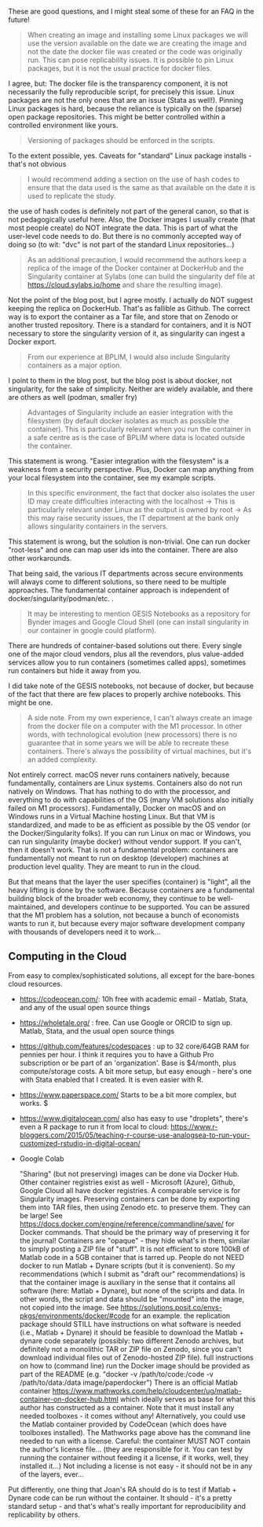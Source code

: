 These are good questions, and I might steal some of these for an FAQ in the future!

>   When creating an image and installing some Linux packages we will use the version available on the date we are creating the image and not the date the docker file was created or the code was originally run. This can pose replicability issues. It is possible to pin Linux packages, but it is not the usual practice for docker files.

I agree, but: The docker file is the transparency component, it is not necessarily the fully reproducible script, for precisely this issue. Linux packages are not the only ones that are an issue (Stata as well!). Pinning Linux packages is hard, because the reliance is typically on the (sparse) open package repositories. This might be better controlled within a controlled environment like yours.

> Versioning of packages should be enforced in the scripts.

To the extent possible, yes. Caveats for "standard" Linux package installs - that's not obvious

> I would recommend adding a section on the use of hash codes to ensure that the data used is the same as that available on the date it is used to replicate the study.

the use of hash codes is definitely not part of the general canon, so that is not pedagogically useful here. Also, the Docker images I usually create (that most people create) do NOT integrate the data. This is part of what the user-level code needs to do. But there is no commonly accepted way of doing so (to wit: "dvc" is not part of the standard Linux repositories...)

> As an additional precaution, I would recommend the authors keep a replica of the image of the Docker container at DockerHub and the Singularity container at Sylabs (one can build the singularity def file at https://cloud.sylabs.io/home and share the resulting image).

Not the point of the blog post, but I agree mostly. I actually do NOT suggest keeping the replica on DockerHub. That's as fallible as Github. The correct way is to export the container as a Tar file, and store that on Zenodo or another trusted repository. There is a standard for containers, and it is NOT necessary to store the singularity version of it, as singularity can ingest a Docker export.

> From our experience at BPLIM, I would also include Singularity containers as a major option.

I point to them in the blog post, but the blog post is about docker, not singularity, for the sake of simplicity. Neither are widely available, and there are others as well (podman, smaller fry)

> Advantages of Singularity include an easier integration with the filesystem (by default docker isolates as much as possible the container). This is particularly relevant when you run the container in a safe centre as is the case of BPLIM where data is located outside the container.

This statement is wrong. "Easier integration with the filesystem" is a weakness from a security perspective. Plus, Docker can map anything from your local filesystem into the container, see my example scripts.

> In this specific environment, the fact that docker also isolates the user ID may create difficulties interacting with the localhost -> This is particularly relevant under Linux as the output is owned by root -> As this may raise security issues, the IT department at the bank only allows singularity containers in the servers.

This statement is wrong, but the solution is non-trivial. One can run docker "root-less" and one can map user ids into the container. There are also other workarounds.

That being said, the various IT departments across secure environments will always come to different solutions, so there need to be multiple approaches. The fundamental container approach is independent of docker/singularity/podman/etc. .

> It may be interesting to mention GESIS Notebooks as a repository for Bynder images and Google Cloud Shell (one can install singularity in our container in google could platform).

There are hundreds of container-based solutions out there. Every single one of the major cloud vendors, plus all the revendors, plus value-added services allow you to run containers (sometimes called apps), sometimes run containers but hide it away from you.

I did take note of the GESIS notebooks, not because of docker, but because of the fact that there are few places to properly archive notebooks. This might be one.

> A side note. From my own experience, I can't always create an image from the docker file on a computer with the M1 processor. In other words, with technological evolution (new processors) there is no guarantee that in some years we will be able to recreate these containers. There's always the possibility of virtual machines, but it's an added complexity.

Not entirely correct. macOS never runs containers natively, because fundamentally, containers are Linux systems. Containers also do not run natively on Windows. That has nothing to do with the processor, and everything to do with capabilities of the OS (many VM solutions also initially failed on M1 processors). Fundamentally, Docker on macOS and on Windows runs in a Virtual Machine hosting Linux. But that VM is standardized, and made to be as efficient as possible by the OS vendor (or the Docker/Singularity folks). If you can run Linux on mac or Windows, you can run singularity (maybe docker) without vendor support. If you can't, then it doesn't work. That is not a fundamental problem: containers are fundamentally not meant to run on desktop (developer) machines at production level quality. They are meant to run in the cloud.

But that means that the layer the user specifies (container) is "light", all the heavy lifting is done by the software. Because containers are a fundamental building block of the broader web economy, they continue to be well-maintained, and developers continue to be supported. You can be assured that the M1 problem has a solution, not because a bunch of economists wants to run it, but because every major software development company with thousands of developers need it to work...

## Computing in the Cloud

From easy to complex/sophisticated solutions, all except for the bare-bones cloud resources.

- https://codeocean.com/: 10h free with academic email - Matlab, Stata, and any of the usual open source things
- https://wholetale.org/ : free. Can use Google or ORCID to sign up. Matlab, Stata, and the usual open source things
- https://github.com/features/codespaces  : up to 32 core/64GB RAM for pennies per hour. I think it requires you to have a Github Pro subscription or be part of an 'organization'. Base is $4/month, plus compute/storage costs. A bit more setup, but easy enough - here's one with Stata enabled that I created. It is even easier with R.
- https://www.paperspace.com/ Starts to be a bit more complex, but works. $
- https://www.digitalocean.com/ also has easy to use "droplets", there's even a R package to run it from local to cloud: https://www.r-bloggers.com/2015/05/teaching-r-course-use-analogsea-to-run-your-customized-rstudio-in-digital-ocean/
- Google Colab



    "Sharing" (but not preserving) images can be done via Docker Hub. Other container registries exist as well - Microsoft (Azure), Github, Google Cloud all have docker registries. A comparable service is for Singularity images.
    Preserving containers can be done by exporting them into TAR files, then using Zenodo etc. to preserve them. They can be large! See https://docs.docker.com/engine/reference/commandline/save/ for Docker commands. That should be the primary​ way of preserving it for the journal!
    Containers are "opaque" - they hide what's in them, similar to simply posting a ZIP file of "stuff". It is not efficient to store 100kB of Matlab code in a 5GB container that is tarred up. People do not NEED docker to run Matlab + Dynare scripts (but it is convenient). So my recommendations (which I submit as "draft our" recommendations) is that
        the container image is auxiliary in the sense that it contains all software (here: Matlab + Dynare), but none of the scripts and data. In other words, the script and data should be "mounted" into the image, not copied into the image. See https://solutions.posit.co/envs-pkgs/environments/docker/#code for an example. 
        the replication package should STILL have instructions on what software is needed (i.e., Matlab + Dynare)
        it should be feasible to download the Matlab + dynare code separately (possibly: two different Zenodo archives, but definitely not a monolithic TAR or ZIP file on Zenodo, since you can't download individual files out of Zenodo-hosted ZIP file).
        full instructions on how to (command line) run the Docker image should be provided as part of the README (e.g. "docker -v /path/to/code:/code -v /path/to/data:/data image/paperdocker")
    There is an official Matlab container https://www.mathworks.com/help/cloudcenter/ug/matlab-container-on-docker-hub.html which ideally serves as base for what this author has constructed as a container. Note that it must install any needed toolboxes - it comes without any! Alternatively, you could use the Matlab container provided by CodeOcean (which does have toolboxes installed). The Mathworks page above has the command line needed to run with a license. Careful: the container MUST NOT contain the author's license file... (they are responsible for it. You can test by running the container without feeding it a license, if it works, well, they installed it...) Not including a license is not easy - it should not be in any of the layers, ever... 

Put differently, one thing that Joan's RA should do is to test if Matlab + Dynare code can be run without the container. It should - it's a pretty standard setup - and that's what's really important for reproducibility and replicability by others.